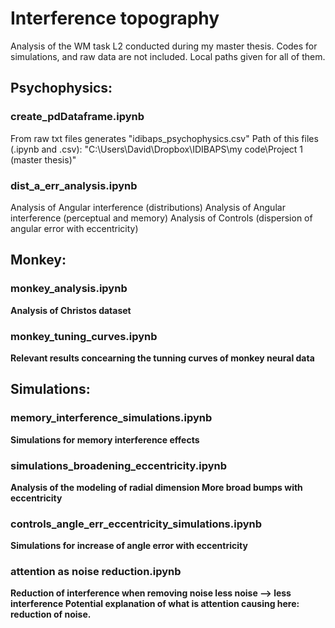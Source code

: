 # Interference topography

Analysis of the WM task L2 conducted during my master thesis.
Codes for simulations, and raw data are not included. Local paths given for all of them.

## Psychophysics:

### create_pdDataframe.ipynb
From raw txt files generates "idibaps_psychophysics.csv"
Path of this files (.ipynb and .csv):
"C:\Users\David\Dropbox\IDIBAPS\my code\Project 1 (master thesis)"


### dist_a_err_analysis.ipynb
Analysis of Angular interference (distributions)
Analysis of Angular interference (perceptual and memory)
Analysis of Controls (dispersion of angular error with eccentricity)

<b>

## Monkey:

### monkey_analysis.ipynb
Analysis of Christos dataset


### monkey_tuning_curves.ipynb
Relevant results concearning the tunning curves of monkey neural data



<b>
  

## Simulations:

### memory_interference_simulations.ipynb
Simulations for memory interference effects

### simulations_broadening_eccentricity.ipynb
Analysis of the modeling of radial dimension
More broad bumps with eccentricity

### controls_angle_err_eccentricity_simulations.ipynb
Simulations for increase of angle error with eccentricity

### attention as noise reduction.ipynb
Reduction of interference when removing noise
less noise --> less interference
Potential explanation of what is attention causing here: reduction of noise.



